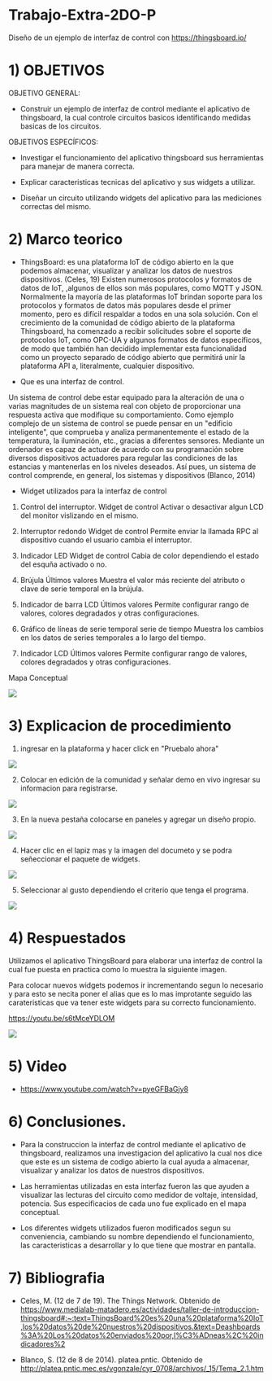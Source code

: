 # Trabajo-Extra-2DO-P

Diseño de un ejemplo de interfaz de control con https://thingsboard.io/

# 1) OBJETIVOS

OBJETIVO GENERAL:

- Construir un ejemplo de interfaz de control mediante el aplicativo de thingsboard, la cual controle circuitos basicos identificando medidas basicas de los circuitos.

OBJETIVOS ESPECÍFICOS:

- Investigar el funcionamiento del aplicativo thingsboard sus herramientas para manejar de manera correcta.

- Explicar caracteristicas tecnicas del aplicativo y sus widgets a utilizar.

- Diseñar un circuito utilizando widgets del aplicativo para las mediciones correctas del mismo.

# 2) Marco teorico


-	ThingsBoard: es una plataforma IoT de código abierto en la que podemos almacenar, visualizar y analizar los datos de nuestros dispositivos. (Celes, 19)
Existen numerosos protocolos y formatos de datos de IoT, ,algunos de ellos son más populares, como MQTT y JSON. Normalmente la mayoría de las plataformas IoT brindan soporte para los protocolos y formatos de datos más populares desde el primer momento, pero es difícil respaldar a todos en una sola solución.
Con el crecimiento de la comunidad de código abierto de la plataforma Thingsboard, ha comenzado a recibir solicitudes sobre el soporte de protocolos IoT, como OPC-UA y algunos formatos de datos específicos, de modo que también han decidido implementar esta funcionalidad como un proyecto separado de código abierto que  permitirá unir la plataforma API a, literalmente, cualquier dispositivo.

- Que es una interfaz de control.

Un sistema de control debe estar equipado para la alteración de una o varias magnitudes de un sistema real con objeto de proporcionar una respuesta activa que modifique su comportamiento. Como ejemplo complejo de un sistema de control se puede pensar en un "edificio inteligente", que comprueba y analiza permanentemente el estado de la temperatura, la iluminación, etc., gracias a diferentes sensores. Mediante un ordenador es capaz de actuar de acuerdo con su programación sobre diversos dispositivos actuadores para regular las condiciones de las estancias y mantenerlas en los niveles deseados. Así pues, un sistema de control comprende, en general, los sistemas y dispositivos (Blanco, 2014)

- Widget utilizados para la interfaz de control

1) Control del interruptor.
Widget de control
Activar o desactivar algun LCD del monitor vislizando en el mismo.

2) Interruptor redondo
Widget de control
Permite enviar la llamada RPC al dispositivo cuando el usuario cambia el interruptor.

3) Indicador LED
Widget de control
Cabia de color dependiendo el estado del esquña activado o no.

4) Brújula
Últimos valores
Muestra el valor más reciente del atributo o clave de serie temporal en la brújula.

5) Indicador de barra LCD
Últimos valores
Permite configurar rango de valores, colores degradados y otras configuraciones.

6) Gráfico de líneas de serie temporal
serie de tiempo
Muestra los cambios en los datos de series temporales a lo largo del tiempo.

7) Indicador LCD
Últimos valores
Permite configurar rango de valores, colores degradados y otras configuraciones.

Mapa Conceptual

![](https://github.com/spcueva1/Trabajo-Extra-2DO-P/blob/4b5983bdac1162a469c2630de86112501f0fb5b1/Flowchart.jpg)

# 3) Explicacion de procedimiento

1) ingresar en la plataforma y hacer click en "Pruebalo ahora"

![](https://github.com/spcueva1/Trabajo-Extra-2DO-P/blob/0f8725c14fd3f99b21069637cea2d2f1d7719666/extra%20things/1.png)

2) Colocar en edición de la comunidad y señalar demo en vivo ingresar su informacion para registrarse.

![](https://github.com/spcueva1/Trabajo-Extra-2DO-P/blob/0f8725c14fd3f99b21069637cea2d2f1d7719666/extra%20things/2.png)

3) En la nueva pestaña colocarse en paneles y agregar un diseño propio.

![](https://github.com/spcueva1/Trabajo-Extra-2DO-P/blob/0f8725c14fd3f99b21069637cea2d2f1d7719666/extra%20things/3.png)

4) Hacer clic en el lapiz mas y la imagen del documeto y se podra señeccionar el paquete de widgets.

![](https://github.com/spcueva1/Trabajo-Extra-2DO-P/blob/0f8725c14fd3f99b21069637cea2d2f1d7719666/extra%20things/4.png)

5) Seleccionar al gusto dependiendo el criterio que tenga el programa.

![](https://github.com/spcueva1/Trabajo-Extra-2DO-P/blob/0f8725c14fd3f99b21069637cea2d2f1d7719666/extra%20things/5.png)



# 4) Respuestados

Utilizamos el aplicativo ThingsBoard para elaborar una interfaz de control la cual fue puesta en practica como lo muestra la siguiente imagen. 

Para colocar nuevos widgets podemos ir incrementando segun lo necesario y para esto se necita poner el alias que es lo mas improtante seguido las carateristicas que va tener este widgets para su correcto funcionamiento.

https://youtu.be/s6tMceYDLOM

![](https://github.com/spcueva1/Trabajo-Extra-2DO-P/blob/0f8725c14fd3f99b21069637cea2d2f1d7719666/extra%20things/6.png)



# 5) Video

-  https://www.youtube.com/watch?v=pyeGFBaGjy8

# 6) Conclusiones.

- Para la construccion la interfaz de control mediante el aplicativo de thingsboard, realizamos una investigacion del aplicativo la cual nos dice que este es un sistema de codigo abierto la cual ayuda a almacenar, visualizar y analizar los datos de nuestros dispositivos. 

- Las herramientas utilizadas en esta interfaz fueron las que ayuden a visualizar las lecturas del circuito como medidor de voltaje, intensidad, potencia. Sus especificacios de cada uno fue explicado en el mapa conceptual.

- Los diferentes widgets utilizados fueron modificados segun su conveniencia, cambiando su nombre dependiendo el funcionamiento, las caracteristicas a desarrollar y lo que tiene que mostrar en pantalla. 

# 7) Bibliografia

- Celes, M. (12 de 7 de 19). The Things Network. Obtenido de https://www.medialab-matadero.es/actividades/taller-de-introduccion-thingsboard#:~:text=ThingsBoard%20es%20una%20plataforma%20IoT,los%20datos%20de%20nuestros%20dispositivos.&text=Deashboards%3A%20Los%20datos%20enviados%20por,l%C3%ADneas%2C%20indicadores%2

- Blanco, S. (12 de 8 de 2014). platea.pntic. Obtenido de http://platea.pntic.mec.es/vgonzale/cyr_0708/archivos/_15/Tema_2.1.htm
